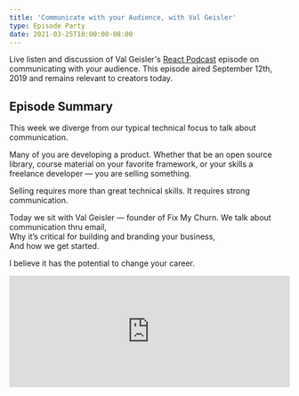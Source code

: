 ```yaml
---
title: 'Communicate with your Audience, with Val Geisler'
type: Episode Party
date: 2021-03-25T10:00:00-08:00
---
```


Live listen and discussion of Val Geisler's [React Podcast](https://reactpodcast.com) episode on communicating with your audience. This episode aired September 12th, 2019 and remains relevant to creators today.

## Episode Summary

This week we diverge from our typical technical focus to talk about communication.

Many of you are developing a product.
Whether that be an open source library,
course material on your favorite framework,
or your skills a freelance developer —
you are selling something.

Selling requires more than great technical skills.
It requires strong communication.

Today we sit with Val Geisler — founder of Fix My Churn.
We talk about communication thru email,  
Why it’s critical for building and branding your business,  
And how we get started.

I believe it has the potential to change your career.

<iframe height="200px" width="100%" frameborder="no" scrolling="no" seamless src="https://player.simplecast.com/3d1c05ff-60fd-45c6-ae28-85fb4f5a8ab3?dark=false"></iframe>
